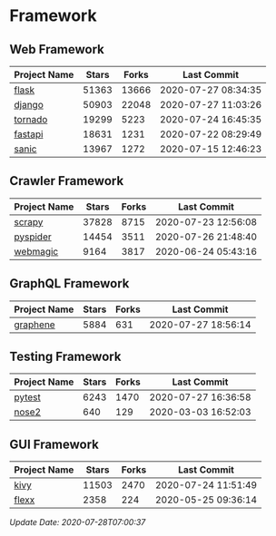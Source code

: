 # Framework

## Web Framework

| Project Name | Stars | Forks | Last Commit |
| ------------ | ----- | ----- | ----------- |
| [flask](https://github.com/pallets/flask) | 51363 | 13666 | 2020-07-27 08:34:35 |
| [django](https://github.com/django/django) | 50903 | 22048 | 2020-07-27 11:03:26 |
| [tornado](https://github.com/tornadoweb/tornado) | 19299 | 5223 | 2020-07-24 16:45:35 |
| [fastapi](https://github.com/tiangolo/fastapi) | 18631 | 1231 | 2020-07-22 08:29:49 |
| [sanic](https://github.com/huge-success/sanic) | 13967 | 1272 | 2020-07-15 12:46:23 |

## Crawler Framework

| Project Name | Stars | Forks | Last Commit |
| ------------ | ----- | ----- | ----------- |
| [scrapy](https://github.com/scrapy/scrapy) | 37828 | 8715 | 2020-07-23 12:56:08 |
| [pyspider](https://github.com/binux/pyspider) | 14454 | 3511 | 2020-07-26 21:48:40 |
| [webmagic](https://github.com/code4craft/webmagic) | 9164 | 3817 | 2020-06-24 05:43:16 |

## GraphQL Framework

| Project Name | Stars | Forks | Last Commit |
| ------------ | ----- | ----- | ----------- |
| [graphene](https://github.com/graphql-python/graphene) | 5884 | 631 | 2020-07-27 18:56:14 |

## Testing Framework

| Project Name | Stars | Forks | Last Commit |
| ------------ | ----- | ----- | ----------- |
| [pytest](https://github.com/pytest-dev/pytest) | 6243 | 1470 | 2020-07-27 16:36:58 |
| [nose2](https://github.com/nose-devs/nose2) | 640 | 129 | 2020-03-03 16:52:03 |

## GUI Framework

| Project Name | Stars | Forks | Last Commit |
| ------------ | ----- | ----- | ----------- |
| [kivy](https://github.com/kivy/kivy) | 11503 | 2470 | 2020-07-24 11:51:49 |
| [flexx](https://github.com/flexxui/flexx) | 2358 | 224 | 2020-05-25 09:36:14 |

*Update Date: 2020-07-28T07:00:37*